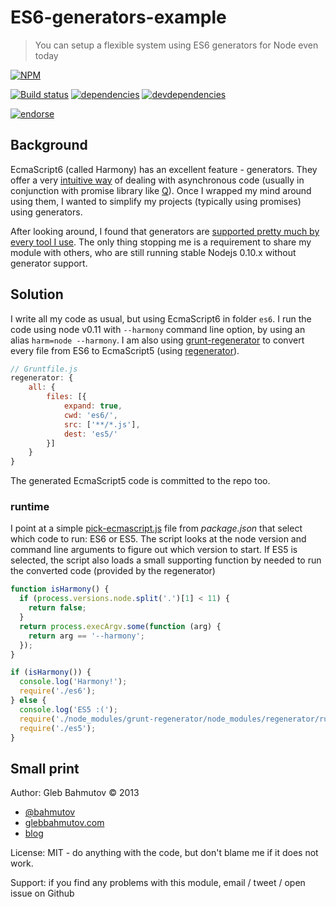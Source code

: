 # ES6-generators-example

> You can setup a flexible system using ES6 generators for Node even today

[![NPM][es6-generators-example-icon]][es6-generators-example-url]

[![Build status][es6-generators-example-ci-image]][es6-generators-example-ci-url]
[![dependencies][es6-generators-example-dependencies-image]][es6-generators-example-dependencies-url]
[![devdependencies][es6-generators-example-devdependencies-image]][es6-generators-example-devdependencies-url]

[![endorse][endorse-image]][endorse-url]

## Background

EcmaScript6 (called Harmony) has an excellent feature - generators. They offer a very
[intuitive way](http://bahmutov.calepin.co/a-taste-of-nodejs-generators.html)
of dealing with asynchronous code (usually in conjunction with promise library like
[Q](https://npmjs.org/package/q)). Once I wrapped my mind around using them, I
wanted to simplify my projects (typically using promises) using generators.

After looking around, I found that generators are
[supported pretty much by every tool I use](http://bahmutov.calepin.co/partial-ecmascript6-harmony-support-on-node-today.html). The only thing stopping me is a requirement to share
my module with others, who are still running stable Nodejs 0.10.x without
generator support.

## Solution

I write all my code as usual, but using EcmaScript6 in folder `es6`.
I run the code using node v0.11 with `--harmony` command line option, by using
an alias `harm=node --harmony`. I am also using
[grunt-regenerator](https://github.com/sindresorhus/grunt-regenerator) to convert
every file from ES6 to EcmaScript5 (using [regenerator](http://facebook.github.io/regenerator/)).

```js
// Gruntfile.js
regenerator: {
    all: {
        files: [{
            expand: true,
            cwd: 'es6/',
            src: ['**/*.js'],
            dest: 'es5/'
        }]
    }
}
```

The generated EcmaScript5 code is committed to the repo too.

### runtime

I point at a simple [pick-ecmascript.js](pick-ecmascript.js) file from *package.json*
that select which code to run: ES6 or ES5. The script looks at the node version
and command line arguments to figure out which version to start.
If ES5 is selected, the script also loads a small supporting function by
needed to run the converted code (provided by the regenerator)

```js
function isHarmony() {
  if (process.versions.node.split('.')[1] < 11) {
    return false;
  }
  return process.execArgv.some(function (arg) {
    return arg == '--harmony';
  });
}

if (isHarmony()) {
  console.log('Harmony!');
  require('./es6');
} else {
  console.log('ES5 :(');
  require('./node_modules/grunt-regenerator/node_modules/regenerator/runtime/dev.js');
  require('./es5');
}
```

## Small print

Author: Gleb Bahmutov &copy; 2013

* [@bahmutov](https://twitter.com/bahmutov)
* [glebbahmutov.com](http://glebbahmutov.com)
* [blog](http://bahmutov.calepin.co/)

License: MIT - do anything with the code, but don't blame me if it does not work.

Support: if you find any problems with this module, email / tweet / open issue on Github

[es6-generators-example-icon]: https://nodei.co/npm/es6-generators-example.png?downloads=true
[es6-generators-example-url]: https://npmjs.org/package/es6-generators-example
[es6-generators-example-ci-image]: https://travis-ci.org/bahmutov/es6-generators-example.png?branch=master
[es6-generators-example-ci-url]: https://travis-ci.org/bahmutov/es6-generators-example
[es6-generators-example-dependencies-image]: https://david-dm.org/bahmutov/es6-generators-example.png
[es6-generators-example-dependencies-url]: https://david-dm.org/bahmutov/es6-generators-example
[es6-generators-example-devdependencies-image]: https://david-dm.org/bahmutov/es6-generators-example/dev-status.png
[es6-generators-example-devdependencies-url]: https://david-dm.org/bahmutov/es6-generators-example#info=devDependencies
[endorse-image]: https://api.coderwall.com/bahmutov/endorsecount.png
[endorse-url]: https://coderwall.com/bahmutov
